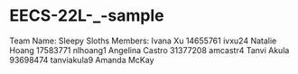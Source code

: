 # EECS-22L-_-sample
Team Name: Sleepy Sloths
Members: 
Ivana Xu 14655761 ivxu24
Natalie Hoang 17583771 nlhoang1
Angelina Castro 31377208 amcastr4
Tanvi Akula 93698474 tanviakula9
Amanda McKay

